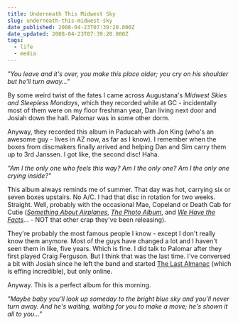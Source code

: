```yaml
---
title: Underneath This Midwest Sky
slug: underneath-this-midwest-sky
date_published: 2008-04-23T07:39:20.000Z
date_updated: 2008-04-23T07:39:20.000Z
tags:
  - life
  - media
---
```


*"You leave and it's over, you make this place older; you cry on his shoulder but he'll turn away..."*

By some weird twist of the fates I came across Augustana's *Midwest Skies and Sleepless Mondays*, which they recorded while at GC - incidentally most of them were on my floor freshman year, Dan living next door and Josiah down the hall. Palomar was in some other dorm.

Anyway, they recorded this album in Paducah with Jon King (who's an awesome guy - lives in AZ now, as far as I know). I remember when the boxes from discmakers finally arrived and helping Dan and Sim carry them up to 3rd Janssen. I got like, the second disc! Haha.

*"Am I the only one who feels this way? Am I the only one? Am I the only one crying inside?"*

This album always reminds me of summer. That day was hot, carrying six or seven boxes upstairs. No A/C. I had that disc in rotation for two weeks. Straight. Well, probably with the occasional Mae, Copeland or Death Cab for Cutie (*[Something About Airplanes](http://www.barsuk.com/shop/bark005)*, *[The Photo Album](http://www.barsuk.com/shop/bark021)*, and *[We Have the Facts](http://www.barsuk.com/shop/bark011)...* - NOT that other crap they've been releasing).

They're probably the most famous people I know - except I don't really know them anymore. Most of the guys have changed a lot and I haven't seen them in like, five years. Which is fine. I did talk to Palomar after they first played Craig Ferguson. But I think that was the last time. I've conversed a bit with Josiah since he left the band and started [The Last Almanac](http://profile.myspace.com/index.cfm?fuseaction=user.viewprofile&amp;friendID=99760656) (which is effing incredible), but only online.

Anyway. This is a perfect album for this morning.

*"Maybe baby you'll look up someday to the bright blue sky and you'll never turn away. And he's waiting, waiting for you to make a move; he's shown it all to you..."*
